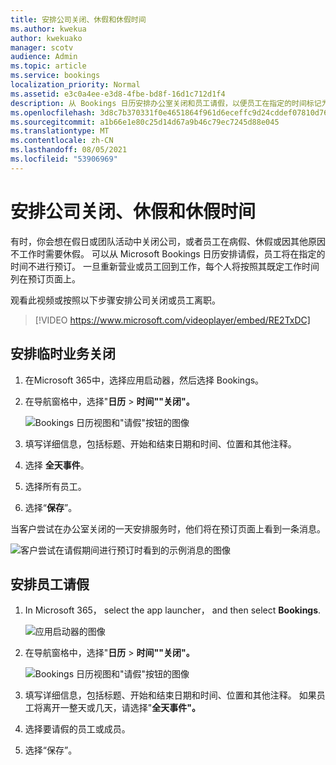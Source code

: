 ```yaml
---
title: 安排公司关闭、休假和休假时间
ms.author: kwekua
author: kwekuako
manager: scotv
audience: Admin
ms.topic: article
ms.service: bookings
localization_priority: Normal
ms.assetid: e3c0a4ee-e3d8-4fbe-bd8f-16d1c712d1f4
description: 从 Bookings 日历安排办公室关闭和员工请假，以便员工在指定的时间标记为不进行预订。
ms.openlocfilehash: 3d8c7b370331f0e4651864f961d6eceffc9d24cddef07810d765bfbc5db6e96b
ms.sourcegitcommit: a1b66e1e80c25d14d67a9b46c79ec7245d88e045
ms.translationtype: MT
ms.contentlocale: zh-CN
ms.lasthandoff: 08/05/2021
ms.locfileid: "53906969"
---
```

# <a name="schedule-business-closures-time-off-and-vacation-time"></a>安排公司关闭、休假和休假时间

有时，你会想在假日或团队活动中关闭公司，或者员工在病假、休假或因其他原因不工作时需要休假。 可以从 Microsoft Bookings 日历安排请假，员工将在指定的时间不进行预订。 一旦重新营业或员工回到工作，每个人将按照其既定工作时间列在预订页面上。

观看此视频或按照以下步骤安排公司关闭或员工离职。

> [!VIDEO https://www.microsoft.com/videoplayer/embed/RE2TxDC]

## <a name="schedule-ad-hoc-business-closures"></a>安排临时业务关闭

1. 在Microsoft 365中，选择应用启动器，然后选择 Bookings。

1. 在导航窗格中，选择"**日历** \> **时间""关闭"。**

   ![Bookings 日历视图和"请假"按钮的图像](../media/bookings-calendar-timeoff.png)

1. 填写详细信息，包括标题、开始和结束日期和时间、位置和其他注释。

1. 选择 **全天事件**。

1. 选择所有员工。

1. 选择“**保存**”。

当客户尝试在办公室关闭的一天安排服务时，他们将在预订页面上看到一条消息。

   ![客户尝试在请假期间进行预订时看到的示例消息的图像](../media/bookings-timeoff-message.png)

## <a name="schedule-employee-time-off"></a>安排员工请假

1. In Microsoft 365， select the app launcher， and then select **Bookings**.

   ![应用启动器的图像](../media/bookings-applauncher.png)

1. 在导航窗格中，选择"**日历** \> **时间""关闭"。**

   ![Bookings 日历视图和"请假"按钮的图像](../media/bookings-calendar-timeoff.png)

1. 填写详细信息，包括标题、开始和结束日期和时间、位置和其他注释。 如果员工将离开一整天或几天，请选择"**全天事件"。**

1. 选择要请假的员工或成员。

1. 选择“保存”。
